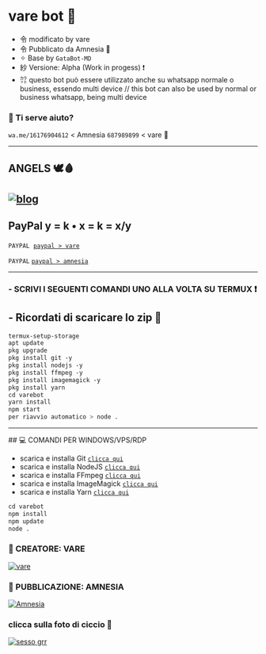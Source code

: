 # vare bot 🥀
- 令 modificato by vare 
- 令 Pubblicato da Amnesia 🍭
- ✧ Base by `GataBot-MD`
- 紗 Versione: Alpha (Work in progess) ❗
- ㌌ questo bot può essere utilizzato anche su whatsapp normale o business, essendo multi device //
             this bot can also be used by normal or business whatsapp, being multi device

### 💫 Ti serve aiuto? 

`wa.me/16176904612` < Amnesia
`687989899` < vare 💫

 -----  

## ANGELS 🕊️🩸  

[![blog](https://img.shields.io/badge/gruppo/angels-25D366?style=for-the-badge&logo=whatsapp&logoColor=white  
 )](https://chat.whatsapp.com/KdJNn1xjtQK6At66FAsz6o) 
 ----- 
## PayPal y = k • x = k = x/y
 
```PAYPAL```  [`paypal > vare`](https://paypal.me/realvare) 

```PAYPAL```  [`paypal > amnesia`](https://paypal.me/NoTlamucci)
 
------------------ 
  
### - SCRIVI I SEGUENTI COMANDI UNO ALLA VOLTA SU TERMUX ❗
## - Ricordati di scaricare lo zip 💖

 ```bash 
 termux-setup-storage 
 apt update  
 pkg upgrade  
 pkg install git -y 
 pkg install nodejs -y 
 pkg install ffmpeg -y 
 pkg install imagemagick -y 
 pkg install yarn 
 cd varebot
 yarn install  
 npm start
 per riavvio automatico > node .
 ``` 
 ---- 
 ## 💻 COMANDI PER WINDOWS/VPS/RDP
  
 - scarica e installa Git [`clicca qui`](https://git-scm.com/downloads) 
 - scarica e installa NodeJS [`clicca qui`](https://nodejs.org/en/download) 
 - scarica e installa FFmpeg [`clicca qui`](https://ffmpeg.org/download.html)
 - scarica e installa ImageMagick [`clicca qui`](https://imagemagick.org/script/download.php) 
 - scarica e installa Yarn [`clicca qui`](https://classic.yarnpkg.com/en/docs/install#windows-stable) 
  
 ```bash 
 cd varebot
 npm install 
 npm update 
 node . 
 ``` 
 
### 🌟 CREATORE: VARE


[![vare](https://github.com/realvare.png?size=100)](https://github.com/realvare) 

### 🍭 PUBBLICAZIONE: AMNESIA



[![Amnesia](https://github.com/AmnesiaReal.png?size=95)](https://github.com/AmnesiaReal) 



### clicca sulla foto di ciccio 💖


[![sesso grr](https://img.youtube.com/vi/L17ZAD2iHjo/0.jpg)](https://www.youtube.com/watch?v=dQw4w9WgXcQ)
